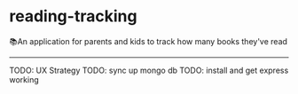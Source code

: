 # reading-tracking
📚An application for parents and kids to track how many books they've read

---

TODO: UX Strategy
TODO: sync up mongo db
TODO: install and get express working
